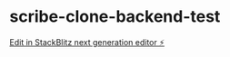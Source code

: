 # scribe-clone-backend-test

[Edit in StackBlitz next generation editor ⚡️](https://stackblitz.com/~/github.com/moritzkremb/scribe-clone-backend-test)